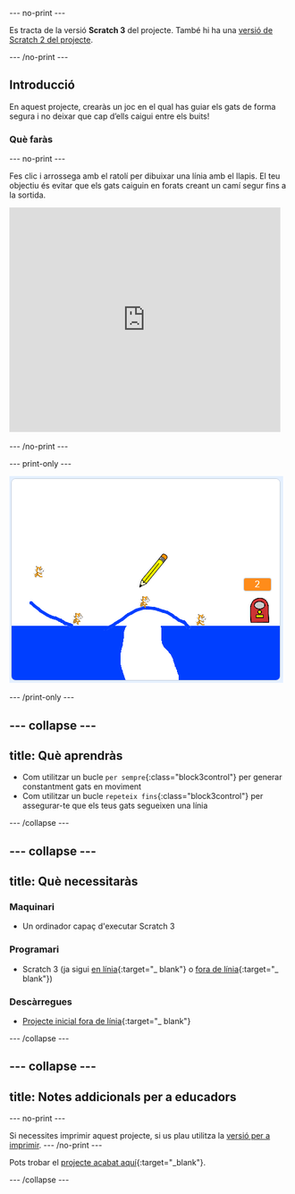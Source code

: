 \--- no-print \---

Es tracta de la versió **Scratch 3** del projecte. També hi ha una [versió de Scratch 2 del projecte](https://projects.raspberrypi.org/en/projects/cats-scratch2).

\--- /no-print \---

## Introducció

En aquest projecte, crearàs un joc en el qual has guiar els gats de forma segura i no deixar que cap d’ells caigui entre els buits!

### Què faràs

\--- no-print \---

Fes clic i arrossega amb el ratolí per dibuixar una línia amb el llapis. El teu objectiu és evitar que els gats caiguin en forats creant un camí segur fins a la sortida.

<div class="scratch-preview">
  <iframe allowtransparency="true" width="485" height="402" src="https://scratch.mit.edu/projects/embed/253667883/?autostart=false" frameborder="0" scrolling="no"></iframe>
</div>

\--- /no-print \---

\--- print-only \---

![Gats acabats](images/cats-finished.png)

\--- /print-only \---

## \--- collapse \---

## title: Què aprendràs

+ Com utilitzar un bucle `per sempre`{:class="block3control"} per generar constantment gats en moviment
+ Com utilitzar un bucle `repeteix fins`{:class="block3control"} per assegurar-te que els teus gats segueixen una línia

\--- /collapse \---

## \--- collapse \---

## title: Què necessitaràs

### Maquinari

+ Un ordinador capaç d'executar Scratch 3

### Programari

+ Scratch 3 (ja sigui [en línia](http://rpf.io/scratchon){:target="_ blank"} o [fora de línia](http://rpf.io/scratchoff){:target="_ blank"})

### Descàrregues

+ [Projecte inicial fora de línia](http://rpf.io/p/en/cats-go){:target="_ blank"}

\--- /collapse \---

## \--- collapse \---

## title: Notes addicionals per a educadors

\--- no-print \---

Si necessites imprimir aquest projecte, si us plau utilitza la [versió per a imprimir](https://projects.raspberrypi.org/en/projects/cats/print). \--- /no-print \---

Pots trobar el [projecte acabat aquí](http://rpf.io/p/en/cats-get){:target="_blank"}.

\--- /collapse \---